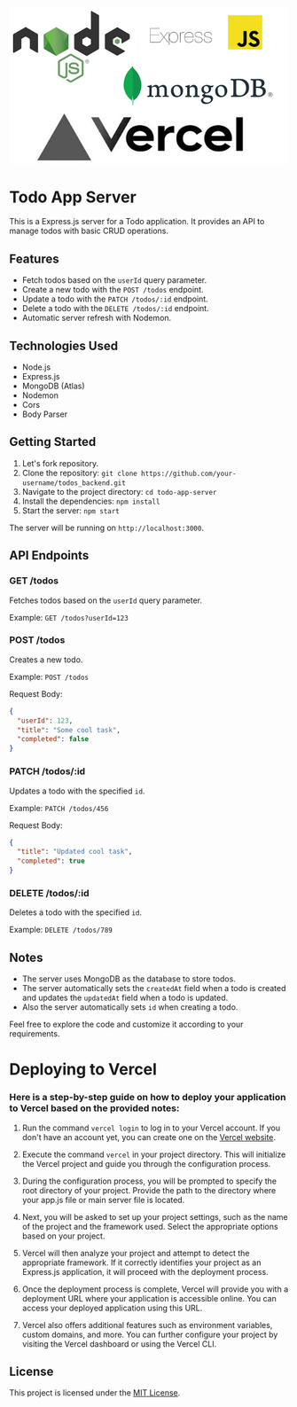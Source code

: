 ![img](image.png)

# Todo App Server

This is a Express.js server for a Todo application. It provides an API to manage todos with basic CRUD operations.

## Features

- Fetch todos based on the `userId` query parameter.
- Create a new todo with the `POST /todos` endpoint.
- Update a todo with the `PATCH /todos/:id` endpoint.
- Delete a todo with the `DELETE /todos/:id` endpoint.
- Automatic server refresh with Nodemon.

## Technologies Used

- Node.js
- Express.js
- MongoDB (Atlas)
- Nodemon
- Cors
- Body Parser

## Getting Started

1. Let's fork repository.
2. Clone the repository: `git clone https://github.com/your-username/todos_backend.git`
3. Navigate to the project directory: `cd todo-app-server`
4. Install the dependencies: `npm install`
5. Start the server: `npm start`

The server will be running on `http://localhost:3000`.

## API Endpoints

### GET /todos

Fetches todos based on the `userId` query parameter.

Example: `GET /todos?userId=123`

### POST /todos

Creates a new todo.

Example: `POST /todos`

Request Body:
```json
{
  "userId": 123,
  "title": "Some cool task",
  "completed": false
}
```

### PATCH /todos/:id

Updates a todo with the specified `id`.

Example: `PATCH /todos/456`

Request Body:
```json
{
  "title": "Updated cool task",
  "completed": true
}
```

### DELETE /todos/:id

Deletes a todo with the specified `id`.

Example: `DELETE /todos/789`

## Notes

- The server uses MongoDB as the database to store todos.
- The server automatically sets the `createdAt` field when a todo is created and updates the `updatedAt` field when a todo is updated.
- Also the server automatically sets `id` when creating a todo.

Feel free to explore the code and customize it according to your requirements.

# Deploying to Vercel

### Here is a step-by-step guide on how to deploy your application to Vercel based on the provided notes:

1. Run the command `vercel login` to log in to your Vercel account. If you don't have an account yet, you can create one on the [Vercel website](https://vercel.com/).

2. Execute the command `vercel` in your project directory. This will initialize the Vercel project and guide you through the configuration process.

3. During the configuration process, you will be prompted to specify the root directory of your project. Provide the path to the directory where your app.js file or main server file is located.

4. Next, you will be asked to set up your project settings, such as the name of the project and the framework used. Select the appropriate options based on your project.

5. Vercel will then analyze your project and attempt to detect the appropriate framework. If it correctly identifies your project as an Express.js application, it will proceed with the deployment process.

6. Once the deployment process is complete, Vercel will provide you with a deployment URL where your application is accessible online. You can access your deployed application using this URL.

7. Vercel also offers additional features such as environment variables, custom domains, and more. You can further configure your project by visiting the Vercel dashboard or using the Vercel CLI.

## License

This project is licensed under the [MIT License](https://opensource.org/licenses/MIT).
